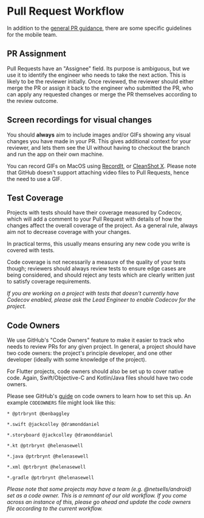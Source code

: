 # Pull Request Workflow

In addition to the [general PR guidance](../general/pull-requests.md), there are some specific guidelines for the mobile team.

## PR Assignment

Pull Requests have an "Assignee" field. Its purpose is ambiguous, but we use it to identify the engineer who needs to take the next action. This is likely to be the reviewer initially. Once reviewed, the reviewer should either merge the PR or assign it back to the engineer who submitted the PR, who can apply any requested changes or merge the PR themselves according to the review outcome.

## Screen recordings for visual changes

You should **always** aim to include images and/or GIFs showing any visual changes you have made in your PR. This gives additional context for your reviewer, and lets them see the UI without having to checkout the branch and run the app on their own machine.

You can record GIFs on MacOS using [RecordIt](https://recordit.co), or [CleanShot X](https://cleanshot.com). Please note that GitHub doesn't support attaching video files to Pull Requests, hence the need to use a GIF.

## Test Coverage

Projects with tests should have their coverage measured by Codecov, which will add a comment to your Pull Request with details of how the changes affect the overall coverage of the project. As a general rule, always aim not to decrease coverage with your changes.

In practical terms, this usually means ensuring any new code you write is covered with tests.

Code coverage is not necessarily a measure of the quality of your tests though; reviewers should always review tests to ensure edge cases are being considered, and should reject any tests which are clearly written just to satisfy coverage requirements.

_If you are working on a project with tests that doesn't currently have Codecov enabled, please ask the Lead Engineer to enable Codecov for the project._

## Code Owners

We use GitHub's "Code Owners" feature to make it easier to track who needs to review PRs for any given project. In general, a project should have two code owners: the project's principle developer, and one other developer (ideally with some knowledge of the project).

For Flutter projects, code owners should also be set up to cover native code. Again, Swift/Objective-C and Kotlin/Java files should have two code owners.

Please see GitHub's [guide](https://docs.github.com/en/github/creating-cloning-and-archiving-repositories/about-code-owners) on code owners to learn how to set this up. An example `CODEOWNERS` file might look like this:

```
* @ptrbrynt @benbaggley

*.swift @jackcolley @dramonddaniel

*.storyboard @jackcolley @dramonddaniel

*.kt @ptrbrynt @helenasewell

*.java @ptrbrynt @helenasewell

*.xml @ptrbrynt @helenasewell

*.gradle @ptrbrynt @helenasewell
```

_Please note that some projects may have a team (e.g. @netsells/android) set as a code owner. This is a remnant of our old workflow. If you come across an instance of this, please go ahead and update the code owners file according to the current workflow._
